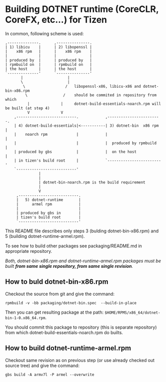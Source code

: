 # Building DOTNET runtime (CoreCLR, CoreFX, etc...) for Tizen

In common, following scheme is used:

    ,--------------.      ,---------------.
    | 1) libicu    |      | 2) libopenssl |
    |    x86 rpm   |      |    x86 rpm    |
    |              |      |               |
    | produced by  |      | produced by   |
    | rpmbuild on  |      | rpmbuild on   |
    | the host     |      | the host      |
    `--------------'      `---------------'
           |                    |
           \                    |
            \                  /   libopenssl-x86, libicu-x86 and dotnet-bin-x86.rpm
             \                /    should be commited in repository from which
              |              |     dotnet-build-essentials-noarch.rpm will be built (at step 4)
              V              V
        ,---------------------------.            ,------------------------.
        | 4) dotnet-build-essentials|<-----------| 3) dotnet-bin  x86 rpm |
        |    noarch rpm             |            |                        |
        |                           |            |  produced by rpmbuild  |
        | produced by gbs           |            |  on the host           |
        | in tizen's build root     |            `------------------------'
        `---------------------------'
                   |
                   |
                   | dotnet-bin-noarch.rpm is the build requirement
                   |
                   V
         ,---------------------------.
         |   5) dotnet-runtime       |
         |      armel rpm            |
         |                           |
         | produced by gbs in        |
         | tizen's build root        |
         `---------------------------'

This README file describes only steps 3 (bulding dotnet-bin-x86.rpm) and 5 (building dotnet-runtime-armel.rpm).

To see how to build other packages see packaging/README.md in appropriate repository.

*Both, dotnet-bin-x86.rpm and dotnet-runtime-armel.rpm packages must be built **from same single repository, from same single revision**.*

## How to buld dotnet-bin-x86.rpm

Checkout the source from git and give the command:

    rpmbuild -v -bb packaging/dotnet-bin.spec  --build-in-place

Then you can get resulting package at the path: `$HOME/RPMS/x86_64/dotnet-bin-1-0.x86_64.rpm`.

You should commit this package to repository (this is separate repository) from which dotnet-build-essentials-noarch.rpm do builts.

## How to build dotnet-runtime-armel.rpm

Checkout same revision as on previous step (or use already checked out source tree) and give the command:

    gbs build -A armv7l -P armel --overwrite


